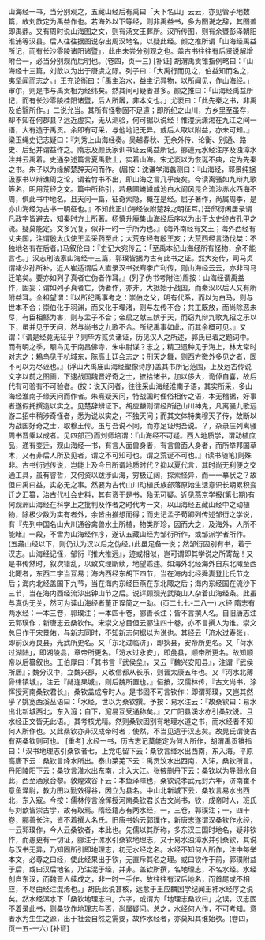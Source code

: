 <!-- { "loadSidebar": true } -->
山海经一书，当分别观之，五藏山经后有禹曰「天下名山」云云，亦见管子地数篇，故刘歆定为禹益作也。若海外以下等经，则非禹益书，多为图说之辞，其图盖即禹鼎。又有周时说山海图之文，则有汤文王葬所。汉所传图，则有余暨彭泽朝阳淮浦等汉县。后人往往据图说杂出周汉地名，以疑此经。颜之推所谓「山海经禹益所记，而有长沙零陵诸阳诸暨」，此由未尝分别观之也。盖古书往往有后贤说解增附合一，必当分别观而后明也。(卷四，页一三)
[补证]
胡渭禹贡锥指例略曰：『山海经十三篇，刘歆以为出于唐虞之际。列子曰：「大禹行而见之，伯益知而名之，夷坚闻而志之。」王充论衡曰：「禹主治水，益主记异物，以所闻见，作山海经。」审尔，则是书与禹贡相为经纬矣。然其间可疑者甚多。颜之推曰：「山海经禹益所记，而有长沙零陵桂阳诸暨，后人所羼，非本文也。」尤袤曰：「此先秦之书，非禹及伯翳所作。」二说允当。其所有怪物固不足道；即所纪之山川，方乡里至虽存，却不知在何郡县？远近虚实，无从测验，何可据以说经！惟澧沅潇湘在九江之间一语，大有造于禹贡。余即有可采，与他地记无异。或后人取以附益，亦未可知。』梁玉绳史记志疑曰：『刘秀上山海经奏。吴越春秋、无余外传、论衡、别通、路史、后纪并谓益作之。隋志及颜氏家训书证云禹益所记。郦道元水经注序及浊漳水注并云禹着。史通杂述篇言夏禹敷土，实着山海。宋尤袤以为恢诞不典，定为先秦之书。朱子以为缘解楚辞天问而作。(眉按：沈谦学海蠡测曰：『山海经，郭景纯据汲冢书以辩谯周之论，谓若竹书不出，即山海之言几乎废矣。今读离骚如九辩九歌等名，明用荒经之文。篇中所称引，若悬圃崦嵫咸池白水阆风昆仑流沙赤水西海不周，俱此书中地名。且天问一篇，征奇索隐，概在是经。屈子著作，尚属周季，是亦山海经为古书一明征也。』不知此正山海经依附楚辞之明征耳。)吾邱衍闲居录谓凡政字皆避去，知秦时方士所著。杨慎升庵集山海经后序以为出于太史终古孔甲之流。疑莫能定。文多冗复，似非一时一手所为也。』(海外南经有文王；海外西经有丈夫国，注谓殷太戊使王孟采药至此；大荒东经有殷王亥；大荒西经言汤伐桀：不独地名有在后者。)马叙伦曰：『史记大宛传云：「至禹本纪山海经所有怪物，余不能言也。」汉志刑法家山海经十三篇，郭璞皆据为古有此书之证。然大宛传，司马贞谓褚少孙所补，近人崔适谓后人直录汉书张骞李广利传，则山海经云云，亦非司马迁笔矣。要亦如列子真者亡伪者作耳。』(列子伪书考附注)眉按：山海经谓禹益作，固妄；谓如列子真者亡，伪者作，亦非。大抵始于战国，而秦汉以后人又有所附益耳。全祖望谓：『以所纪禹事考之：崇伯之父，明有代系，而以为白马，则与世本不合；崇伯化于羽渊，而又化于墠渚，则与左传不合；共工既放，而尚除恶未尽，有臣相鲧为害，则与孟子不合；帝启之献三嫔于天，而窃九辩九歌九招之乐以下，虽并见于天问，然与尚书之九歌不合。所纪禹事如此，而其余概可见。』又谓：『谓是经竟无征乎？则毕方贰负诸证，历见汉人之所述，郭氏已着之题词中。而有明之季，颙鸟见于南昌佛寺，朱中尉谋？志之；精卫遗种见于海上，林太常时对志之；鴸鸟见于杭城东，陈高士廷会志之；刑天之舞，则西方徼外多见之者，固不可以为尽诬也。』(浮山大禹庙山海经塑像诗序)盖其书所记范围，上及远古传说文字以前之图画，下逮战国魏晋好奇之士，摭拾诸书，加以侈大，诡倬自喜，故后代有可验有不可验者。(按：说天问者，往往采山海经淮南子语，其实所采，多山海经淮南子缘天问而作者。朱熹疑天问，特战国时俚俗相传之语，本无稽据，好事者遂假托撰造以实之。见楚辞辨证下。胡应麟则谓经所纪山川神鬼，凡离骚九歌远游二招中稍涉奇怪者，悉为说以实之，不独天问；而其文体特类穆天子传，故断以为战国好奇之士，取穆王传。虽与吾说不同，而亦足证明吾说。？，杂录庄列离骚周书晋乘以成者。见四部正)而刘师培谓：『山海经不可疑。西人地质学，谓动植庶品，递有变迁，观山海经一书，有言人面兽身者，有言兽面人身者，而所举邦国草木，又有非后人所及见者，谓之不可知可也，谓之荒诞不可也。』(读书随笔)则殊非。古书衍述传说，岂能上及今日所谓地质时代？抑以夏代言，其时尚无利便之交通工具，虽有睿哲，又何资以跋涉山海，穷极辽阔，探索怪异，而一一摹状之？故但曰禹曰益，实必无之事。然要为古代山川动植氏族部落原始生活意识长期累积变迁之汇纂，治古代社会史料，其有资于是书，殆无可疑。近见燕京学报(第七期)有何观洲山海经在科学上之批判及作者之时代考一文，以山海经五藏山经中之动植物，除极少数为实有者外，余皆由推想而得；而史记孟子荀卿列传述邹衍之学说，有『先列中国名山大川通谷禽兽水土所植，物类所珍，因而大之，及海外，人所不能睹』一段，不啻为山海经作序，遂认五藏山经为邹衍所作，或邹派学者所作。(五藏山经以下，则仍认为汉以后之伪经。)此虽足备一说；然邹衍固别有书，着于汉志。山海经记怪，邹衍『推大推远』，迹或相似，岂可谓即其学说之所寄哉！又是书传然时，叙次错乱，以致文理断续，地望乖违。如海外北经海外自东北陬至西北陬者，东西二字当互易；海内西经东胡下四节，当在海内北经舜妻登比氏节之后；海内北经盖国下九节，当在海内东经巨燕在东北陬之后；海内东经国在流沙下三节，当在海内西经流沙出钟山节之后。说详顾观光武陵山人杂着山海经条。此虽与真伪无关，然可为读山海经者董正误简之一助。(页二七七-二八一)
水经
隋志有两水经：一本三卷，郭璞注；一本四十卷，郦善长注；皆不言撰人名。自旧唐志注云郭璞作；新唐志云桑钦作。宋崇文总目但云郦注四十卷，亦不言撰人为谁。崇文总目作于宋景佑，与新志同时，不知新志何据以为说也。其经云「济水过寿张」，即前汉寿良县，光武所更名。又「东北过临济」，即狄县，安帝所更名。又「荷水过湖陆」，即湖陵县，章帝所更名。「汾水过永安」，即彘县，顺帝所更名。故知顺帝以后纂叙也。王伯厚曰：「其书言『武侯垒』，又云『魏兴安阳县』，注谓『武侯所居』；魏分汉中，立魏兴郡，又改信都从长乐，则晋太康五年也。又『河水北薄骨律镇城』，注云『赫连果城』，则后魏所置也。』恒按，汉儒林传，『古文尚书，涂恽授河南桑钦君长』，桑钦盖成帝时人。是书固不可言钦作：即谓郭璞，又岂其然乎？姚宽西溪丛语曰：「水经，世以为桑钦撰。予按：易水注云：『故桑钦曰：易水出北新城西北，东入滱；自下，滱易互受通称矣。』又广阳县溪水亦引桑钦说。且水经正文皆无此语。」其考核尤精。然则桑钦固别有地理水道之书，而水经者不知何人所作也。又此桑钦亦非汉成帝时者；使然，不当见遗于汉志矣。故晁氏谓使古有两桑钦则可也。
[重考]
水经一书，历古志记莫能定为何人所作，胡渭禹贡锥指曰：「汉书地理志引桑钦者七，上党屯留下云：桑钦言绛水出西南，东入海。平原高唐下云：桑钦言绛水所出。泰山莱芜下云：禹贡汶水出西南，入泲，桑钦所言。丹阳陵阳下云：桑钦言淮水出东南，北入大江。张掖删丹下云：桑钦以为导弱水自此，西至酒泉合黎。敦煌效谷下云：本鱼泽障也，桑钦说孝武元封六年，济南崔不意鱼泽尉，教力田以勤效得谷，因立为县名。中山北新城下云，桑钦言易水出西北，东入寇。今按：儒林传言涂恽授河南桑钦君长古文尚书，钦，成帝时人，班氏与刘歆皆崇古学，故有取焉。隋经籍志有两水经，一，三卷，郭璞注；一，四十卷，郦善长注，皆不着撰人名氏。旧唐书始云郭璞作，新唐志遂谓汉桑钦作水经，一云郭璞作，今人云桑钦者，本此也。先儒以其所称，多东汉三国时地名，疑非钦作，而愚更有一切证，郦注于漯水引桑钦地理志，又于易水浊漳水并引桑钦，其说与汉书无异，乃知固所引即地理志，初无水经之名。水经不知何人所作，注中每举本文，必尊之曰经，使此经果出于钦，无直斥其名之理。或曰钦作于前，郭璞附益于后，或曰汉后地名，乃注混于经，并非。盖钦所撰，名地理志，不名水经。水经创自东汉，而魏晋人续成之，非一时一手作。故往往有汉后地名，而首尾或不相应，不尽由经注混浠也。」胡氏此说甚核，远愈于王应麟困学纪闻王袆水经序之说矣。然水经漯水下「桑钦地理志曰」六字，或谓为「地理志桑钦曰」之误，汉志固不着录此书，则桑钦作地理志与否，尚属疑问。总之，水经何人作，不可考知。意者水为生生之源，出于社会自然之需要，故作水经者，亦莫知其谁始欤。(卷四，页一五-一六)
[补证]
